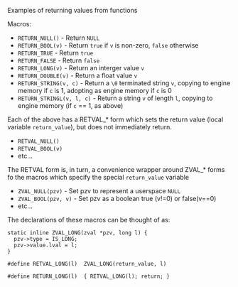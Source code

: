Examples of returning values from functions

Macros:
* `RETURN_NULL()` - Return `NULL`
* `RETURN_BOOL(v)` - Return `true` if `v` is non-zero, `false` otherwise
* `RETURN_TRUE` - Return `true`
* `RETURN_FALSE` - Return `false`
* `RETURN_LONG(v)` - Return an interger value `v`
* `RETURN_DOUBLE(v)` - Return a float value `v`
* `RETURN_STRING(v, c)` - Return a `\0` terminated string `v`, copying to engine memory if `c` is 1, adopting as engine memory if `c` is 0
* `RETURN_STRINGL(v, l, c)` - Return a string `v` of length `l`, copying to engine memory (if `c` == 1, as above)

Each of the above has a RETVAL_* form which sets the return value (local variable `return_value`), but does not immediately return.
* `RETVAL_NULL()`
* `RETVAL_BOOL(v)`
* etc...

The RETVAL form is, in turn, a convenience wrapper around ZVAL_* forms fo the macros which specify the special `return_value` variable
* `ZVAL_NULL(pzv)` - Set pzv to represent a userspace `NULL`
* `ZVAL_BOOL(pzv, v)` - Set pzv as a boolean true (v!=0) or false(v==0)
* etc...

The declarations of these macros can be thought of as:

```
static inline ZVAL_LONG(zval *pzv, long l) {
  pzv->type = IS_LONG;
  pzv->value.lval = l;
}

#define RETVAL_LONG(l)  ZVAL_LONG(return_value, l)

#define RETURN_LONG(l)  { RETVAL_LONG(l); return; }
```
